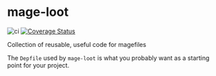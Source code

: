 # mage-loot

![ci](https://github.com/aserto-dev/mage-loot/workflows/ci/badge.svg?branch=main)
[![Coverage Status](https://coveralls.io/repos/github/aserto-dev/mage-loot/badge.svg?branch=main&t=4v6ABX&service=github)](https://coveralls.io/github/aserto-dev/mage-loot?branch=main)

Collection of reusable, useful code for magefiles


The `Depfile` used by `mage-loot` is what you probably want as a starting point for your project.
